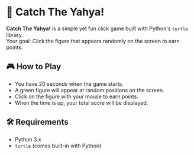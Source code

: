# 🐢 Catch The Yahya!

**Catch The Yahya!** is a simple yet fun click game built with Python's `turtle` library.  
Your goal: Click the figure that appears randomly on the screen to earn points.  

## 🎮 How to Play
- You have 20 seconds when the game starts.
- A green figure will appear at random positions on the screen.
- Click on the figure with your mouse to earn points.
- When the time is up, your total score will be displayed.

## 🛠 Requirements
- Python 3.x
- `turtle` (comes built-in with Python)
